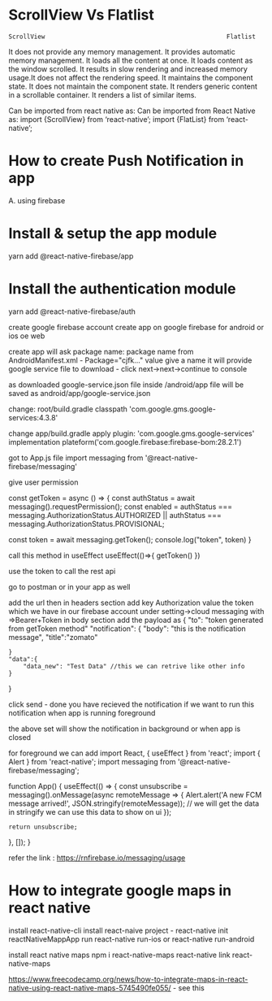 # ScrollView Vs Flatlist
    ScrollView                                                  Flatlist
It does not provide any memory management.	            It provides automatic memory management.
It loads all the content at once.	                    It loads content as the window scrolled.
It results in slow rendering and increased 
memory usage.It does not affect the rendering speed. 
It maintains the component state.	                    It does not maintain the component state.
It renders generic content in a scrollable container.	It renders a list of similar items.

Can be imported from react native as:                    Can be imported from React Native as: 
import {ScrollView} from ‘react-native’;	             import {FlatList} from ‘react-native’;


# How to create Push Notification in app

A. using firebase 
# Install & setup the app module
yarn add @react-native-firebase/app
# Install the authentication module
yarn add @react-native-firebase/auth

create google firebase account
create app on google firebase for android or ios oe web

create app will ask
package name: package name from AndroidManifest.xml - Package="cjfk..." value
give a name 
it will provide google service file to download - 
click next->next->continue to console

as downloaded google-service.json file inside /android/app
file will be saved as android/app/google-service.json

change: root/build.gradle
classpath 'com.google.gms.google-services:4.3.8'

change app/build.gradle
apply plugin: 'com.google.gms.google-services'
implementation plateform('com.google.firebase:firebase-bom:28.2.1')

got to App.js file
import messaging from '@react-native-firebase/messaging'


give user permission

const getToken = async () =>  {
  const authStatus = await messaging().requestPermission();
  const enabled =
    authStatus === messaging.AuthorizationStatus.AUTHORIZED ||
    authStatus === messaging.AuthorizationStatus.PROVISIONAL;

 const token = await messaging.getToken();
 console.log("token", token)
}
 
call this method in useEffect
useEffect(()=>{
    getToken()
})

use the token to call the rest api

go to postman or in your app as well

add the url
then in headers section add  key Authorization value the token which we have in our firebase account under setting->cloud messaging with =>Bearer+Token
 in body section add the payload as 
 {
    "to": "token generated from getToken method"
    "notification": {
        "body": "this is the notification message",
        "title":"zomato"

    }
    "data":{
        "data_new": "Test Data" //this we can retrive like other info
    }
 }

 click send - done you have recieved the notification 
 if we want to run this notification when app is running foreground

 the above set will show the notification in background or when app is closed

for foreground we can add 
import React, { useEffect } from 'react';
import { Alert } from 'react-native';
import messaging from '@react-native-firebase/messaging';

function App() {
  useEffect(() => {
    const unsubscribe = messaging().onMessage(async remoteMessage => {
      Alert.alert('A new FCM message arrived!', JSON.stringify(remoteMessage)); // we will get the data in stringify we can use this data to show on ui 
    });

    return unsubscribe;
  }, []);
}

refer the link : https://rnfirebase.io/messaging/usage


# How to integrate google maps in react native

install react-native-cli
install react-naive project - react-native init reactNativeMappApp
run react-native run-ios or react-native run-android

install react native maps
npm i react-native-maps
react-native link react-native-maps

https://www.freecodecamp.org/news/how-to-integrate-maps-in-react-native-using-react-native-maps-5745490fe055/ - see this

                                                                      